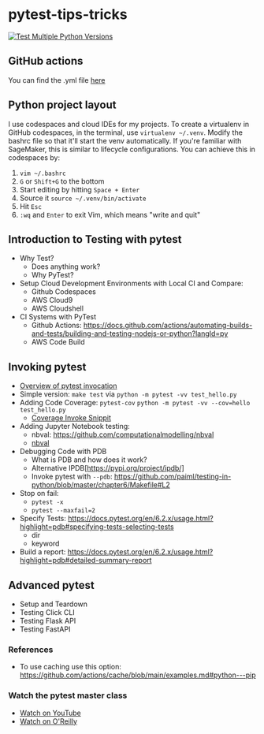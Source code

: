 # pytest-tips-tricks

[![Test Multiple Python Versions](https://github.com/jjinhongg/pytest-tips-tricks/actions/workflows/test-ci.yml/badge.svg)](https://github.com/jjinhongg/pytest-tips-tricks/actions/workflows/test-ci.yml)

## GitHub actions
You can find the .yml file [here](https://github.com/jjinhongg/pytest-tips-tricks/blob/main/.github/workflows/test-ci.yml)

## Python project layout
I use codespaces and cloud IDEs for my projects.
To create a virtualenv in GitHub codespaces, in the terminal, use `virtualenv ~/.venv`.
Modify the bashrc file so that it'll start the venv automatically. If you're familiar with SageMaker, this is similar to lifecycle configurations. You can achieve this in codespaces by:
1. `vim ~/.bashrc`
2. `G` or `Shift+G` to the bottom
3. Start editing by hitting `Space + Enter`
4. Source it `source ~/.venv/bin/activate`
5. Hit `Esc`
6. `:wq` and `Enter` to exit Vim, which means "write and quit"

## Introduction to Testing with pytest

* Why Test?
  * Does anything work?
  * Why PyTest?   
* Setup Cloud Development Environments with Local CI and Compare:  
  * Github Codespaces
  * AWS Cloud9
  * AWS Cloudshell 
* CI Systems with PyTest
  * Github Actions:  https://docs.github.com/actions/automating-builds-and-tests/building-and-testing-nodejs-or-python?langId=py      
  * AWS Code Build
 
##  Invoking pytest

* [Overview of pytest invocation](https://docs.pytest.org/en/6.2.x/usage.html?highlight=pdb)
* Simple version:  `make test` via `python -m pytest -vv test_hello.py`
* Adding Code Coverage:  `pytest-cov` `python -m pytest -vv --cov=hello test_hello.py`
  * [Coverage Invoke Snippit](https://github.com/noahgift/devops-from-zero/blob/main/Makefile#L7)   
* Adding Jupyter Notebook testing: 
  * nbval:  https://github.com/computationalmodelling/nbval
  * [nbval](https://github.com/noahgift/myrepo/blob/master/Makefile#L8-L10)
* Debugging Code with PDB
  * What is PDB and how does it work?
  * Alternative IPDB[https://pypi.org/project/ipdb/]
  * Invoke pytest with `--pdb`:  https://github.com/paiml/testing-in-python/blob/master/chapter6/Makefile#L2
* Stop on fail:
  * `pytest -x`
  * `pytest --maxfail=2`
* Specify Tests:  https://docs.pytest.org/en/6.2.x/usage.html?highlight=pdb#specifying-tests-selecting-tests
  * dir
  * keyword
* Build a report:  https://docs.pytest.org/en/6.2.x/usage.html?highlight=pdb#detailed-summary-report
  
##  Advanced pytest

* Setup and Teardown
* Testing Click CLI
* Testing Flask API
* Testing FastAPI

### References

* To use caching use this option:  https://github.com/actions/cache/blob/main/examples.md#python---pip

### Watch the pytest master class

* [Watch on YouTube](https://youtu.be/IN4qt-9bMiE)
* [Watch on O'Reilly](https://learning.oreilly.com/videos/pytest-master-class/10132021VIDEOPAIML/10132021VIDEOPAIML-c1_s0/)
